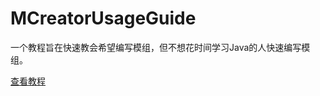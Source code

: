 # MCreatorUsageGuide

 一个教程旨在快速教会希望编写模组，但不想花时间学习Java的人快速编写模组。

[查看教程](https://github.com/Grey-Wind/MCreatorUsageGuide/blob/main/content/MCreatorUsageGuide.md)
